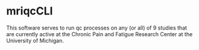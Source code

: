 # mriqcCLI


This software serves to run qc processes on any (or all) of 9 studies that are currently active at the Chronic Pain and Fatigue Research Center at the University of Michigan.
